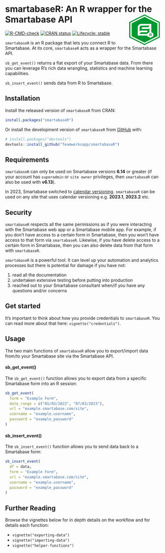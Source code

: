 
# smartabaseR: An R wrapper for the Smartabase API <img src="man/figures/logo.png" align="right" height="100" style="float:right; height:100px; width:100px">

<!-- badges: start -->

[![R-CMD-check](https://github.com/Teamworksapp/smartabaseR/actions/workflows/R-CMD-check.yaml/badge.svg)](https://github.com/Teamworksapp/smartabaseR/actions/workflows/R-CMD-check.yaml)
[![CRAN
status](https://www.r-pkg.org/badges/version/smartabaseR)](https://CRAN.R-project.org/package=smartabaseR)
[![Lifecycle:
stable](https://img.shields.io/badge/lifecycle-stable-brightgreen.svg)](https://lifecycle.r-lib.org/articles/stages.html#stable)
<!-- badges: end -->

`smartabaseR` is an R package that lets you connect R to Smartabase. At
its core, `smartabaseR` acts as a wrapper for the Smartabase API.

`sb_get_event()` returns a flat export of your Smartabase data. From
there you can leverage R’s rich data wrangling, statistics and machine
learning capabilities.

`sb_insert_event()` sends data from R to Smartabase.

## Installation

Install the released version of `smartabaseR` from CRAN:

``` r
install.packages("smartabaseR")
```

Or install the development version of `smartabaseR` from
[GitHub](https://github.com/Teamworksapp/smartabaseR/) with:

``` r
# install.packages("devtools")
devtools::install_github("Teamworksapp/smartabaseR")
```

## Requirements

`smartabaseR` can only be used on Smartabase versions **6.14** or
greater (if your account has `superadmin` or `site owner` privileges,
then `smartabaseR` can also be used with **v6.13**).

In 2023, Smartabase switched to [calendar
versioning](https://calver.org/). `smartabaseR` can be used on any site
that uses calendar versioning e.g. **2023.1**, **2023.2** etc.

## Security

`smartabaseR` respects all the same permissions as if you were
interacting with the Smartabase web app or a Smartabase mobile app. For
example, if you don’t have access to a certain form in Smartabase, then
you won’t have access to that form via `smartabaseR`. Likewise, if you
have delete access to a certain form in Smartabase, then you can also
delete data from that form with `smartabaseR`.

`smartabaseR` is a powerful tool. It can level up your automation and
analytics processes but there is potential for damage if you have not:

1.  read all the documentation
2.  undertaken extensive testing before putting into production
3.  reached out to your Smartabase consultant when/if you have any
    questions and/or concerns

## Get started

It’s important to think about how you provide credentials to
`smartabaseR`. You can read more about that here:
`vignette("credentials")`.

## Usage

The two main functions of `smartabaseR` allow you to export/import data
from/to your Smartabase site via the Smartabase API.

#### sb_get_event()

The `sb_get_event()` function allows you to export data from a specific
Smartabase form into an R session:

``` r
sb_get_event(
  form = "Example Form",
  date_range = c("01/03/2023", "07/03/2023"),
  url = "example.smartabase.com/site",
  username = "example.username",
  password = "example_password"
)
```

#### sb_insert_event()

The `sb_insert_event()` function allows you to send data back to a
Smartabase form:

``` r
sb_insert_event(
  df = data,
  form = "Example Form",
  url = "example.smartabase.com/site",
  username = "example.username",
  password = "example_password"
)
```

## Further Reading

Browse the vignettes below for in depth details on the workflow and for
details each function:

- `vignette("exporting-data")`
- `vignette("importing-data")`
- `vignette("helper-functions")`
